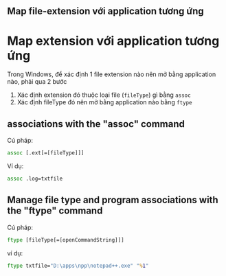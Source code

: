 ## Map file-extension với application tương ứng

# Map extension với application tương ứng

Trong Windows, để xác định 1 file extension nào nên mở bằng application nào, phải qua 2 bước

1. Xác định extension đó thuộc loại file (`fileType`) gì bằng `assoc`
2. Xác định fileType đó nên mở bằng application nào bằng `ftype`

## associations with the "assoc" command

Cú pháp:

```cmd
assoc [.ext[=[fileType]]]
```

Ví dụ:

```cmd
assoc .log=txtfile
```

## Manage file type and program associations with the "ftype" command

Cú pháp:

```cmd
ftype [fileType[=[openCommandString]]]
```

ví dụ:

```cmd
ftype txtfile="D:\apps\npp\notepad++.exe" "%1"
```

